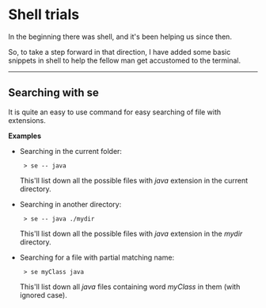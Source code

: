 #  **Shell trials**

In the beginning there was shell, and it's been helping us since then.

So, to take a step forward in that direction, I have added some basic snippets in shell to help the fellow man get accustomed to the terminal.

---

## Searching with **se**
It is quite an easy to use command for easy searching of file with extensions.

**Examples**

 - Searching in the current folder:

		> se -- java
	
    This'll list down all the possible files with *java* extension in the current directory.

 - Searching in another directory: 

		> se -- java ./mydir

   This'll list down all the possible files with *java* extension in the *mydir* directory.
   
 - Searching for a file with partial matching name:
	
		> se myClass java
   This'll list down all *java* files containing word *myClass* in them (with ignored case).
